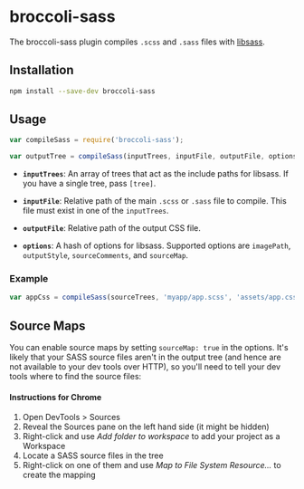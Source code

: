 # broccoli-sass

The broccoli-sass plugin compiles `.scss` and `.sass` files with
[libsass](https://github.com/hcatlin/libsass).

## Installation

```bash
npm install --save-dev broccoli-sass
```

## Usage

```js
var compileSass = require('broccoli-sass');

var outputTree = compileSass(inputTrees, inputFile, outputFile, options);
```

* **`inputTrees`**: An array of trees that act as the include paths for
  libsass. If you have a single tree, pass `[tree]`.

* **`inputFile`**: Relative path of the main `.scss` or `.sass` file to compile. This
  file must exist in one of the `inputTrees`.

* **`outputFile`**: Relative path of the output CSS file.

* **`options`**: A hash of options for libsass. Supported options are
  `imagePath`, `outputStyle`, `sourceComments`, and `sourceMap`.

### Example

```js
var appCss = compileSass(sourceTrees, 'myapp/app.scss', 'assets/app.css');
```

## Source Maps

You can enable source maps by setting `sourceMap: true` in the options. It's
likely that your SASS source files aren't in the output tree (and hence are not
available to your dev tools over HTTP), so you'll need to tell your dev tools
where to find the source files:

#### Instructions for Chrome

1. Open DevTools > Sources
1. Reveal the Sources pane on the left hand side (it might be hidden)
1. Right-click and use _Add folder to workspace_ to add your project as a Workspace
1. Locate a SASS source files in the tree
1. Right-click on one of them and use _Map to File System Resource..._ to create the mapping
